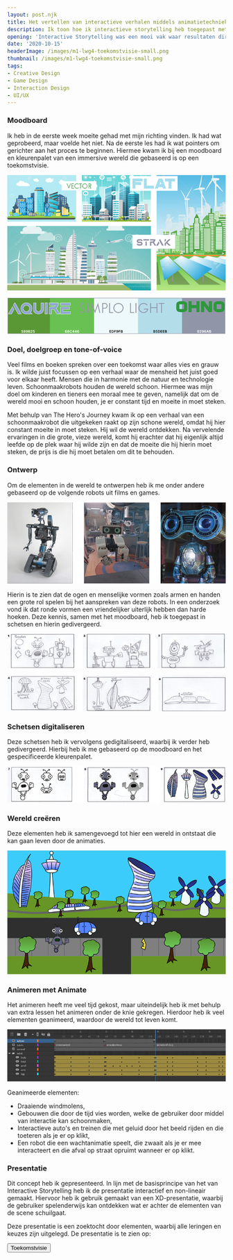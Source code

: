 ```yaml
---
layout: post.njk
title: Het vertellen van interactieve verhalen middels animatietechnieken
description: Ik toon hoe ik interactieve storytelling heb toegepast met technieken als schetsen, moodboards, digitale schetsen en animatie. Je leest hoe ik technische uitdagingen overwin en storytelling combineer met ontwerpprincipes om een interactieve wereld tot leven te brengen.
opening: 'Interactive Storytelling was een mooi vak waar resultaten direct heel tastbaar zijn. Ik had geen ervaring met animeren en Animate is niet het makkelijkste programma om te leren. Hier is veel tijd in gaan zitten en hier is heel veel stress en onzekerheid om de hoek komen kijken. Ik heb meerdere keren een stap terug moeten nemen en weer een deel opnieuw moeten beginnen om tot een goed resultaat te komen. Uiteindelijk voel ik dat ik me in dit vak in alle facetten heb uitgedaagd en overstegen: ik heb geschetst, heb perfectionisme wat losgelaten door niet direct overal het beste resultaat in te willen bereiken en resultaten in Animate losgelaten om met de beschikbare assets opnieuw te beginnen om hiermee het proces beter te laten lopen. Ik heb hier extra Animate-lessen voor gevolgd bij Harry Morselt en Frans van Hopwegen.'
date: '2020-10-15'
headerImage: /images/m1-lwg4-toekomstvisie-small.png
thumbnail: /images/m1-lwg4-toekomstvisie-small.png
tags:
- Creative Design
- Game Design
- Interaction Design
- UI/UX
---
```


### Moodboard

Ik heb in de eerste week moeite gehad met mijn richting vinden. Ik had wat geprobeerd, maar voelde het niet. Na de eerste les had ik wat pointers om gerichter aan het proces te beginnen. Hiermee kwam ik bij een moodboard en kleurenpalet van een immersive wereld die gebaseerd is op een toekomstvisie.

![Moodboard](/images/m1-lwg4-moodboard.png)

![Kleurenpalet](/images/m1-lwg4-kleurenpalet.png)

### Doel, doelgroep en tone-of-voice

Veel films en boeken spreken over een toekomst waar alles vies en grauw is. Ik wilde juist focussen op een verhaal waar de mensheid het juist goed voor elkaar heeft. Mensen die in harmonie met de natuur en technologie leven. Schoonmaakrobots houden de wereld schoon. Hiermee was mijn doel om kinderen en tieners een moraal mee te geven, namelijk dat om de wereld mooi en schoon houden, je er constant tijd en moeite in moet steken.

Met behulp van The Hero's Journey kwam ik op een verhaal van een schoonmaakrobot die uitgekeken raakt op zijn schone wereld, omdat hij hier constant moeite in moet steken. Hij wil de wereld ontdekken. Na vervelende ervaringen in die grote, vieze wereld, komt hij erachter dat hij eigenlijk altijd leefde op de plek waar hij wilde zijn en dat de moeite die hij hierin moet steken,  de prijs is die hij moet betalen om dit te behouden.

### Ontwerp

Om de elementen in de wereld te ontwerpen heb ik me onder andere gebaseerd op de volgende robots uit films en games.

![ Inspiratie: Johnny 5 (Short Circuit, 1986), Robot Guide (First Contact, 2018) en Buddy 3000 (Jingle Jangle, 2020)](/images/m1-lwg4-inspiratie.png)

Hierin is te zien dat de ogen en menselijke vormen zoals armen en handen een grote rol spelen  bij het aanspreken van deze robots. In een onderzoek vond ik dat ronde vormen een vriendelijker uiterlijk hebben dan harde hoeken. Deze kennis, samen met het moodboard, heb ik toegepast in schetsen en hierin gedivergeerd.

![Robot-schetsen](/images/m1-lwg4-robot-schetsen.png)

![Omgevingsschetsen](/images/m1-lwg4-omgevingsschetsen.png)

### Schetsen digitaliseren

Deze schetsen heb ik vervolgens gedigitaliseerd, waarbij ik verder heb gedivergeerd. Hierbij heb ik me gebaseerd op de moodboard en het gespecificeerde kleurenpalet.

![Gedigitaliseerde schetsen](/images/m1-lwg4-schetsen-digitaliseren.png)

### Wereld creëren

Deze elementen heb ik samengevoegd tot hier een wereld in ontstaat die kan gaan leven door de animaties.

![Toekomstvisie - Scene 1](/images/m1-lwg4-toekomstvisie.png)

### Animeren met Animate

Het animeren heeft me veel tijd gekost, maar uiteindelijk heb ik met behulp van extra lessen het animeren onder de knie gekregen. Hierdoor heb ik veel elementen geanimeerd, waardoor de wereld tot leven komt.

![Animeren](/images/m1-lwg4-animeren.png)

Geanimeerde elementen:
- Draaiende windmolens,
- Gebouwen die door de tijd vies worden, welke de gebruiker door middel van interactie kan schoonmaken,
- Interactieve auto's en treinen die met geluid door het beeld rijden en die toeteren als je er op klikt,
- Een robot die een wachtanimatie speelt, die zwaait als je er mee interacteert en die afval op straat opruimt wanneer er op klikt.

### Presentatie

Dit concept heb ik gepresenteerd. In lijn met de basisprincipe van het van Interactive Storytelling heb ik de presentatie interactief en non-lineair gemaakt. Hiervoor heb ik gebruik gemaakt van een XD-presentatie, waarbij de gebruiker spelenderwijs kan ontdekken wat er achter de elementen van de scene schuilgaat.

Deze presentatie is een zoektocht door elementen, waarbij alle leringen en keuzes zijn uitgelegd. De presentatie is te zien op:

<a target="_blank" href="https://xd.adobe.com/view/4e4811b3-4c38-41bc-931f-8588b19feaa9-1b1b/?fullscreen"><button>Toekomstvisie</button></a>